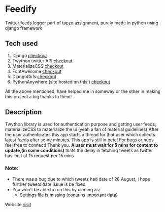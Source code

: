 # Feedify
Twitter feeds logger part of tapzo assignment, purely made in python using django framework
## Tech used
1. Django [checkout](https://www.djangoproject.com)
2. Twython twitter API [checkout](https://twython.readthedocs.io/en/latest/)
3. MaterializeCSS [checkout](http://materializecss.com)
4. FontAwesome [checkout](http://fontawesome.io)
5. DjangoGirls [checkout](https://tutorial.djangogirls.org/en/)
6. PythonAnywhere (site hosted on this!) [checkout](www.pythonanywhere.com/)

All the above mentioned, have helped me in someway or the other in making this project a big thanks to them!
## Description
Twython library is used for authentication purpose and getting user feeds, materializeCSS to materialize the ui (yeah a fan of material guidelines).After the user authenticates this app starts a thread for that user which collects latest feeds after some minutes. This app is still in beta! For bugs or hugs feel free to connect! Thank you.
**A user must wait for 5 mins for content to update,(in some conditions)** thats the delay in fetching tweets as twitter has limit of 15 request per 15 mins
### Note:
* There was a bug due to which tweets had date of 28 August, I hope further tweets date issue is be fixed 
* You won't be able to run this by cloning as:
  * Settings file is missing (contains important data)

Website [visit](http://feedifyme.pythonanywhere.com)
